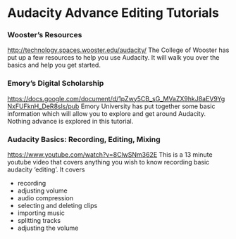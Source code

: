 # Audacity Advance Editing Tutorials 
### Wooster’s Resources
http://technology.spaces.wooster.edu/audacity/ 
The College of Wooster has put up a few resources to help you use Audacity. It will walk you over the basics and help you get started. 


### Emory’s Digital Scholarship 
https://docs.google.com/document/d/1pZwy5CB_sG_MVaZX9hkJ8aEV9YgNxFUFknH_DeR8sls/pub 
Emory University has put together some basic information which will allow you to explore and get around Audacity. Nothing advance is explored in this tutorial. 


### Audacity Basics: Recording, Editing, Mixing
https://www.youtube.com/watch?v=8ClwSNm362E
This is a 13 minute youtube video that covers anything you wish to know recording basic audacity ‘editing’. It covers 
* recording
* adjusting volume
* audio compression
* selecting and deleting clips
* importing music
* splitting tracks
* adjusting the volume
